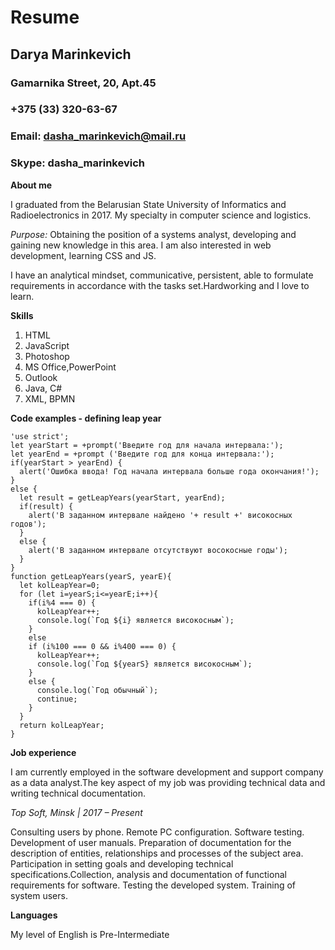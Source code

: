 Resume
========================
**Darya Marinkevich**
-------------------------
### Gamarnika Street, 20, Apt.45  ###
### +375 (33) 320-63-67 ###
### Email: dasha_marinkevich@mail.ru ###
### Skype: dasha_marinkevich ###

**About me**

I graduated from the Belarusian State University of Informatics and Radioelectronics in 2017. My specialty in computer science and logistics.

*Purpose:* Obtaining the position of a systems analyst, developing and gaining new knowledge in this area. I am also interested in web development, learning CSS and JS.

I have an analytical mindset, communicative, persistent, able to formulate requirements in accordance with the tasks set.Hardworking and I love to learn.

**Skills**

1. HTML
2. JavaScript
3. Photoshop
4. MS Office,PowerPoint
5. Outlook
6. Java, C#
7. XML, BPMN

**Code examples - defining leap year**

	'use strict';	
	let yearStart = +prompt('Введите год для начала интервала:');
	let yearEnd = +prompt ('Введите год для конца интервала:');
	if(yearStart > yearEnd) {
	  alert('Ошибка ввода! Год начала интервала больше года окончания!');
	}
	else {
	  let result = getLeapYears(yearStart, yearEnd);
	  if(result) {
	    alert('В заданном интервале найдено '+ result +' високосных годов');
	  }
	  else {
	    alert('В заданном интервале отсутствуют восокосные годы');
	  }
	}
	function getLeapYears(yearS, yearE){
	  let kolLeapYear=0;
	  for (let i=yearS;i<=yearE;i++){
	    if(i%4 === 0) {
	      kolLeapYear++;
	      console.log(`Год ${i} является високосным`);
	    }
	    else
	    if (i%100 === 0 && i%400 === 0) {
	      kolLeapYear++;
	      console.log(`Год ${yearS} является високосным`);
	    }
	    else {
	      console.log(`Год обычный`);
	      continue;
	    }
	  }
	  return kolLeapYear;
	}

**Job experience**

I am currently employed in the software development and support company as a data analyst.The key aspect of my job was providing technical data and writing technical documentation. 

*Top Soft, Minsk | 2017 – Present*

Consulting users by phone. Remote PC configuration. Software testing. Development of user manuals. Preparation of documentation for the description of entities, relationships and processes of the subject area.
Participation in setting goals and developing technical specifications.Collection, analysis and documentation of functional requirements for software.
Testing the developed system.
Training of system users.

**Languages**

My level of English is Pre-Intermediate
